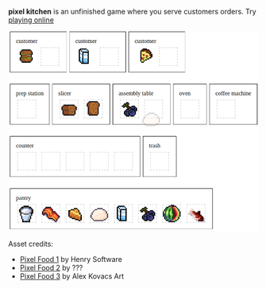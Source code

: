 **pixel kitchen** is an unfinished game where you serve customers orders. Try [playing online](https://za3k.github.io/pixel-kitchen)

[![](screenshot.png)](https://za3k.github.io/pixel-kitchen)

Asset credits:
- [Pixel Food 1](https://henrysoftware.itch.io/pixel-food) by Henry Software
- [Pixel Food 2](???) by ???
- [Pixel Food 3](https://alexkovacsart.itch.io/free-pixel-art-foods) by Alex Kovacs Art
